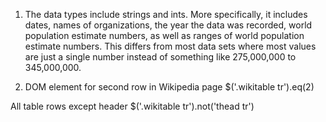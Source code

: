 1.  The data types include strings and ints. More specifically, it includes dates, names of organizations, the year the data was recorded, world population estimate numbers, as well as ranges of world population estimate numbers. This differs from most data sets where most values are just a single number instead of something like 275,000,000 to 345,000,000. 

2. DOM element for second row in Wikipedia page
$('.wikitable tr').eq(2)

All table rows except header
$('.wikitable tr').not('thead tr')